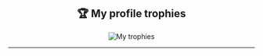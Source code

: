<h2 align="center">🏆 My profile trophies</h2>
<p align="center">
  <img alt="My trophies" src="https://github-profile-trophy.vercel.app/?username=montlikadani&theme=darkhub&title=Commit,PullRequest,Repositories,Followers&column=4" />
</p>
<hr/>
